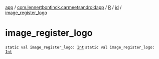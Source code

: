 [app](../../../index.md) / [com.lennertbontinck.carmeetsandroidapp](../../index.md) / [R](../index.md) / [id](index.md) / [image_register_logo](./image_register_logo.md)

# image_register_logo

`static val image_register_logo: `[`Int`](https://kotlinlang.org/api/latest/jvm/stdlib/kotlin/-int/index.html)
`static val image_register_logo: `[`Int`](https://kotlinlang.org/api/latest/jvm/stdlib/kotlin/-int/index.html)